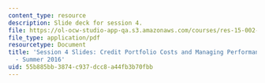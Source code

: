 ```yaml
---
content_type: resource
description: Slide deck for session 4.
file: https://ol-ocw-studio-app-qa.s3.amazonaws.com/courses/res-15-002-mission-metrics-finance-training-for-federal-credit-program-professionals-summer-2016/55b885bb3874c937dcc8a44fb3b70fbb_MITRES15-002SUM16_Session_4.pdf
file_type: application/pdf
resourcetype: Document
title: 'Session 4 Slides: Credit Portfolio Costs and Managing Performance - RES.15-002
  - Summer 2016'
uid: 55b885bb-3874-c937-dcc8-a44fb3b70fbb
---
```


